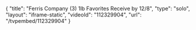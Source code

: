 {
    "title": "Ferris Company (3) 1lb Favorites Receive by 12\/8",
    "type": "solo",
    "layout": "iframe-static",
    "videoId": "112329904",
    "url": "\/tvpembed\/112329904"
}